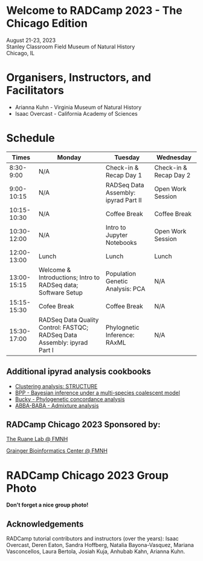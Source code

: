 # Welcome to RADCamp 2023 - The Chicago Edition

August 21-23, 2023  
Stanley Classroom
Field Museum of Natural History  
Chicago, IL  

# Organisers, Instructors, and Facilitators

  - Arianna Kuhn - Virginia Museum of Natural History
  - Isaac Overcast - California Academy of Sciences

# Schedule

Times        | Monday | Tuesday | Wednesday |
-----        | ------ | ------- | --------- |
8:30-9:00    |  N/A   | Check-in & Recap Day 1 | Check-in & Recap Day 2 |
9:00-10:15   |  N/A   | RADSeq Data Assembly: ipyrad Part II | Open Work Session |
10:15-10:30  |  N/A   | Coffee Break | Coffee Break |
10:30-12:00  |  N/A   | Intro to Jupyter Notebooks | Open Work Session |
12:00-13:00  |  Lunch | Lunch   | Lunch |
13:00-15:15  | Welcome & Introductions; Intro to RADSeq data; Software Setup | Population Genetic Analysis: PCA | N/A |
15:15-15:30  | Cofee Break | Coffee Break | N/A |
15:30-17:00  | RADSeq Data Quality Control: FASTQC; RADSeq Data Assembly: ipyrad Part I | Phylognetic Inference: RAxML | N/A |

## Additional ipyrad analysis cookbooks

* [Clustering analysis: STRUCTURE](05_STRUCTURE_API.md)
* [BPP - Bayesian inference under a multi-species coalescent model](https://nbviewer.jupyter.org/github/dereneaton/ipyrad/blob/master/tests/cookbook-bpp-species-delimitation.ipynb)
* [Bucky - Phylogenetic concordance analysis](https://nbviewer.jupyter.org/github/dereneaton/ipyrad/blob/master/tests/cookbook-bucky.ipynb)
* [ABBA-BABA - Admixture analysis](https://nbviewer.jupyter.org/github/dereneaton/ipyrad/blob/master/tests/cookbook-abba-baba.ipynb)

## RADCamp Chicago 2023 Sponsored by:

[The Ruane Lab @ FMNH](https://sararuane.com/)

[Grainger Bioinformatics Center @ FMNH](https://www.fieldmuseum.org/department/grainger-bioinformatics-center)

# RADCamp Chicago 2023 Group Photo

**Don't forget a nice group photo!**

## Acknowledgements
RADCamp tutorial contributors and instructors (over the years): Isaac Overcast, Deren Eaton,
Sandra Hoffberg, Natalia Bayona-Vasquez, Mariana Vasconcellos, Laura Bertola, Josiah Kuja, Anhubab Kahn,
Arianna Kuhn.

